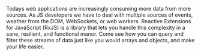 Todays web applications are increasingly consuming more data from more sources. As JS developers we have to deal with multiple sources of events, weather from the DOM, WebSockets, or web workers.  Reactive Extensions for JavaScript (RxJS) is a library that lets you handle this complexity in a sane, resilient, and functional manor.  Come see how you can query and filter these streams of data just like you would arrays and objects, and make your life easier.
